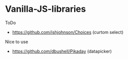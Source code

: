 # Vanilla-JS-libraries

ToDo

- https://github.com/jshjohnson/Choices (curtom select)

Nice to use

- https://github.com/dbushell/Pikaday (datapicker)
